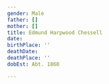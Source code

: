 ```yaml
---
gender: Male
father: []
mother: []
title: Edmund Harpwood Chessell
date: 
birthPlace: ''
deathDate: 
deathPlace: ''
dobEst: Abt. 1860

---
```

